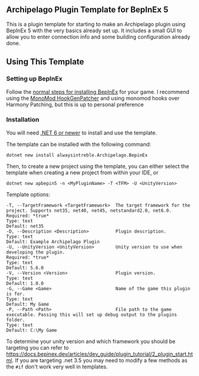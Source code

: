 ## Archipelago Plugin Template for BepInEx 5

This is a plugin template for starting to make an Archipelago plugin using BepInEx 5 with the very basics already set up.
It includes a small GUI to allow you to enter connection info and some building configuration already done.

## Using This Template

### Setting up BepInEx

Follow the [normal steps for installing BepInEx](https://docs.bepinex.dev/v5.4.16/articles/user_guide/installation/index.html)
for your game. I recommend using the
[MonoMod HookGenPatcher](https://github.com/harbingerofme/Bepinex.Monomod.HookGenPatcher/releases) and using monomod
hooks over Harmony Patching, but this is up to personal preference

### Installation

You will need [.NET 6 or newer](https://dotnet.microsoft.com/download) to install and use the template.

The template can be installed with the following command:
```
dotnet new install alwaysintreble.Archipelago.BepinEx
```

Then, to create a new project using the template, you can either select the template when creating a new project 
from within your IDE, or
```
dotnet new apbepin5 -n <MyPluginName> -T <TFM> -U <UnityVersion>
```

Template options:
```
-T, --TargetFramework <TargetFramework>  The target framework for the project. Supports net35, net40, net45, netstandard2.0, net6.0.
Required: *true*
Type: text
Default: net35
-D, --Description <Description>          Plugin description.
Type: text
Default: Example Archipelago Plugin
-U, --UnityVersion <UnityVersion>        Unity version to use when developing the plugin.
Required: *true*
Type: text
Default: 5.6.0
-V, --Version <Version>                  Plugin version.
Type: text
Default: 1.0.0
-G, --Game <Game>                        Name of the game this plugin is for.
Type: text
Default: My Game
-P, --Path <Path>                        File path to the game executable. Passing this will set up debug output to the plugins folder.
Type: text
Default: C:\My Game
```

To determine your unity version and which framework you should be targeting you can refer to
https://docs.bepinex.dev/articles/dev_guide/plugin_tutorial/2_plugin_start.html.
If you are targeting .net 3.5 you may need to modify a few methods as the `#if` don't work very well in templates.
